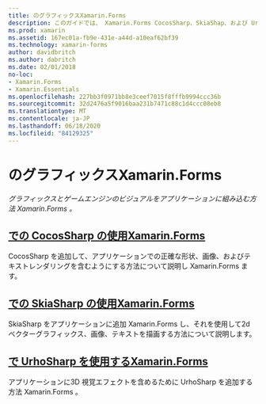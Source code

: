 ```yaml
---
title: のグラフィックスXamarin.Forms
description: このガイドでは、 Xamarin.Forms CocosSharp、SkiaShap、および UrhoSharp を使用して、グラフィックスとゲームエンジンのビジュアルをアプリケーションに組み込む方法について説明します。
ms.prod: xamarin
ms.assetid: 167ec01a-fb9e-431e-a44d-a10eaf62bf39
ms.technology: xamarin-forms
author: davidbritch
ms.author: dabritch
ms.date: 02/01/2018
no-loc:
- Xamarin.Forms
- Xamarin.Essentials
ms.openlocfilehash: 227bb3f0971bb8e3ceef7015f8fffb9994ccc36b
ms.sourcegitcommit: 32d2476a5f9016baa231b7471c88c1d4ccc08eb8
ms.translationtype: MT
ms.contentlocale: ja-JP
ms.lasthandoff: 06/18/2020
ms.locfileid: "84129325"
---
```

# <a name="graphics-in-xamarinforms"></a>のグラフィックスXamarin.Forms

_グラフィックスとゲームエンジンのビジュアルをアプリケーションに組み込む方法 Xamarin.Forms 。_

## <a name="using-cocossharp-in-xamarinformscocossharpmd"></a>[での CocosSharp の使用Xamarin.Forms](cocossharp.md)

CocosSharp を追加して、アプリケーションでの正確な形状、画像、およびテキストレンダリングを含むようにする方法について説明し Xamarin.Forms ます。

## <a name="using-skiasharp-in-xamarinformsskiasharpindexmd"></a>[での SkiaSharp の使用Xamarin.Forms](skiasharp/index.md)

SkiaSharp をアプリケーションに追加 Xamarin.Forms し、それを使用して2d ベクターグラフィックス、画像、テキストを描画する方法について説明します。

## <a name="using-urhosharp-in-xamarinformsurhosharpmd"></a>[で UrhoSharp を使用するXamarin.Forms](urhosharp.md)

アプリケーションに3D 視覚エフェクトを含めるために UrhoSharp を追加する方法 Xamarin.Forms 。
